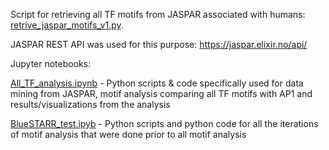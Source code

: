 Script for retrieving all TF motifs from JASPAR associated with humans: [retrive_jaspar_motifs_v1.py](https://github.com/RevathyVenukuttan/Rotation1/blob/main/Python_scripts/retrieve_jaspar_motifs_v1.py). 


JASPAR REST API was used for this purpose: https://jaspar.elixir.no/api/


Jupyter notebooks:

[All_TF_analysis.ipynb](https://github.com/RevathyVenukuttan/Rotation1/blob/main/Python_scripts/All_TF_analysis.ipynb) - Python scripts & code specifically used for data mining from JASPAR, motif analysis comparing all TF motifs with AP1 and results/visualizations from the analysis

[BlueSTARR_test.ipyb](https://github.com/RevathyVenukuttan/Rotation1/blob/main/Python_scripts/BlueSTARR_test.ipynb) - Python scripts and python code for all the iterations of motif analysis that were done prior to all motif analysis
